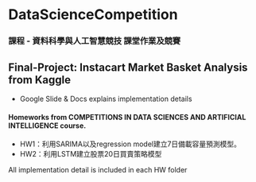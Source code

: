 # DataScienceCompetition
### 課程 - 資料科學與人工智慧競技 課堂作業及競賽

## Final-Project: Instacart Market Basket Analysis from Kaggle
* Google Slide & Docs explains implementation details  
#### Homeworks from COMPETITIONS IN DATA SCIENCES AND ARTIFICIAL INTELLIGENCE course.
* HW1：利用SARIMA以及regression model建立7日備載容量預測模型。
* HW2：利用LSTM建立股票20日買賣策略模型

All implementation detail is included in each HW folder
  
